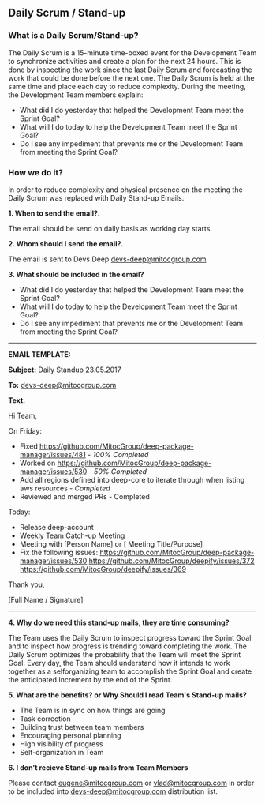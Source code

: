**Daily Scrum / Stand-up**
---------------------------

### **What is a Daily Scrum/Stand-up?**

The Daily Scrum is a 15-minute time-boxed event for the Development Team to synchronize
activities and create a plan for the next 24 hours. This is done by inspecting the work since the
last Daily Scrum and forecasting the work that could be done before the next one. The Daily
Scrum is held at the same time and place each day to reduce complexity. During the meeting,
the Development Team members explain:
- What did I do yesterday that helped the Development Team meet the Sprint Goal?
- What will I do today to help the Development Team meet the Sprint Goal?
- Do I see any impediment that prevents me or the Development Team from meeting the
Sprint Goal?

### **How we do it?**

In order to reduce complexity and physical presence on the meeting the Daily Scrum was replaced with Daily Stand-up Emails.

**1. When to send the email?.** 

The email should be send on daily basis as working day starts.

**2. Whom should I send the email?.** 

The email is sent to Devs Deep <devs-deep@mitocgroup.com>

**3. What should be included in the email?**
- What did I do yesterday that helped the Development Team meet the Sprint Goal?
- What will I do today to help the Development Team meet the Sprint Goal?
- Do I see any impediment that prevents me or the Development Team from meeting the Sprint Goal?

_______
**EMAIL TEMPLATE:**

**Subject:** Daily Standup 23.05.2017

**To:** devs-deep@mitocgroup.com

**Text:**

Hi Team,

On Friday:
- Fixed https://github.com/MitocGroup/deep-package-manager/issues/481 - *100% Completed*
- Worked on https://github.com/MitocGroup/deep-package-manager/issues/530 - *50% Completed*
- Add all regions defined into deep-core to iterate through when listing aws resources - *Completed*
- Reviewed and merged PRs - Completed

Today:
- Release deep-account
- Weekly Team Catch-up Meeting
- Meeting with [Person Name] or [ Meeting Title/Purpose]
- Fix the following issues:
 https://github.com/MitocGroup/deep-package-manager/issues/530
 https://github.com/MitocGroup/deepify/issues/372
 https://github.com/MitocGroup/deepify/issues/369

Thank you,

[Full Name / Signature]
____

**4. Why do we need this stand-up mails, they are time consuming?**

The Team uses the Daily Scrum to inspect progress toward the Sprint Goal and to inspect how progress is trending toward completing the work. The Daily Scrum optimizes the probability that the Team will meet the Sprint Goal. Every day, the Team should understand how it intends to work together as a selforganizing team to accomplish the Sprint Goal and create the anticipated Increment by the end of the Sprint.

**5. What are the benefits? or Why Should I read Team's Stand-up mails?**
- The Team is in sync on how things are going
- Task correction
- Building trust between team members
- Encouraging personal planning
- High visibility of progress
- Self-organization in Team

**6. I don't recieve Stand-up mails from Team Members** 

Please contact eugene@mitocgroup.com or vlad@mitocgroup.com in order to be included into devs-deep@mitocgroup.com distribution  list.
